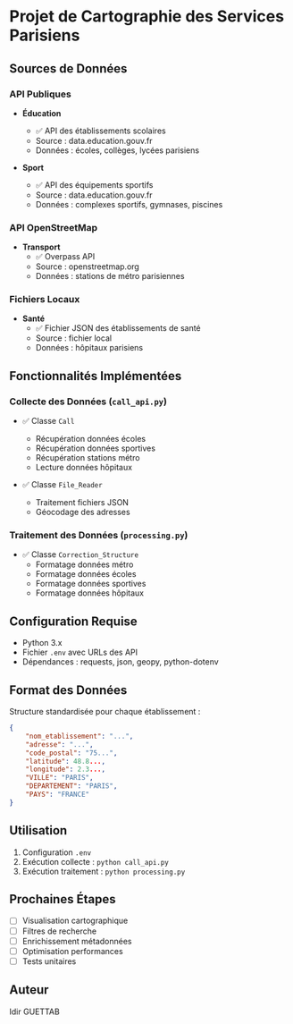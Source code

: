 # Projet de Cartographie des Services Parisiens

## Sources de Données

### API Publiques
- **Éducation**
  - ✅ API des établissements scolaires
  - Source : data.education.gouv.fr
  - Données : écoles, collèges, lycées parisiens

- **Sport**
  - ✅ API des équipements sportifs
  - Source : data.education.gouv.fr
  - Données : complexes sportifs, gymnases, piscines

### API OpenStreetMap
- **Transport**
  - ✅ Overpass API
  - Source : openstreetmap.org
  - Données : stations de métro parisiennes

### Fichiers Locaux
- **Santé**
  - ✅ Fichier JSON des établissements de santé
  - Source : fichier local
  - Données : hôpitaux parisiens

## Fonctionnalités Implémentées

### Collecte des Données (`call_api.py`)
- ✅ Classe `Call`
  - Récupération données écoles
  - Récupération données sportives
  - Récupération stations métro
  - Lecture données hôpitaux

- ✅ Classe `File_Reader`
  - Traitement fichiers JSON
  - Géocodage des adresses

### Traitement des Données (`processing.py`)
- ✅ Classe `Correction_Structure`
  - Formatage données métro
  - Formatage données écoles
  - Formatage données sportives
  - Formatage données hôpitaux

## Configuration Requise
- Python 3.x
- Fichier `.env` avec URLs des API
- Dépendances : requests, json, geopy, python-dotenv

## Format des Données
Structure standardisée pour chaque établissement :
```json
{
    "nom_etablissement": "...",
    "adresse": "...",
    "code_postal": "75...",
    "latitude": 48.8...,
    "longitude": 2.3...,
    "VILLE": "PARIS",
    "DEPARTEMENT": "PARIS",
    "PAYS": "FRANCE"
}
```

## Utilisation
1. Configuration `.env`
2. Exécution collecte : `python call_api.py`
3. Exécution traitement : `python processing.py`

## Prochaines Étapes
- [ ] Visualisation cartographique
- [ ] Filtres de recherche
- [ ] Enrichissement métadonnées
- [ ] Optimisation performances
- [ ] Tests unitaires

## Auteur
Idir GUETTAB

